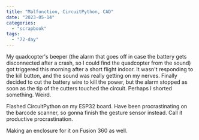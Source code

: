 ```yaml
---
title: "Malfunction, CircuitPython, CAD"
date: "2023-05-14"
categories: 
  - "scrapbook"
tags: 
  - "72-day"
---
```

<!--more-->

My quadcopter's beeper (the alarm that goes off in case the battery gets disconnected after a crash, so I could find the quadcopter from the sound) got triggered this morning after a short flight indoor. It wasn't responding to the kill button, and the sound was really getting on my nerves. Finally decided to cut the battery wire to kill the power, but the alarm stopped as soon as the tip of the cutters touched the circuit. Perhaps I shorted something. Weird.

Flashed CircuitPython on my ESP32 board. Have been procrastinating on the barcode scanner, so gonna finish the gesture sensor instead. Call it productive procrastination.

Making an enclosure for it on Fusion 360 as well.
